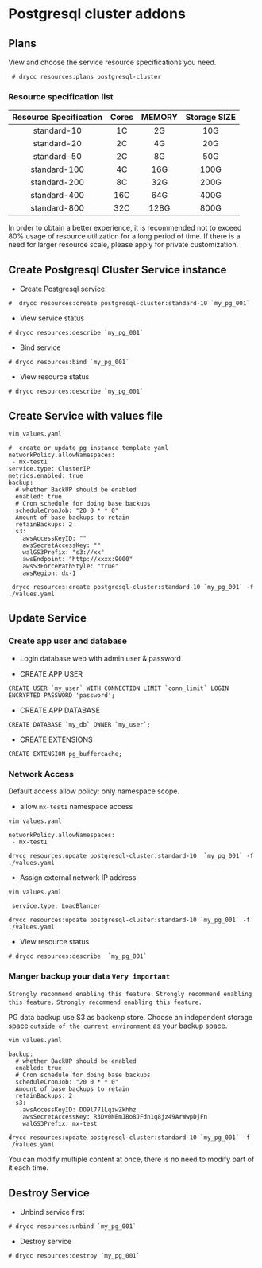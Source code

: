 
#   Postgresql cluster addons 
## Plans

View and choose the service resource specifications you need.
```
 # drycc resources:plans postgresql-cluster 
```
### Resource specification list
| Resource Specification | Cores | MEMORY | Storage SIZE |
| :---: | :---: | :---: | :---: | 
| standard-10 | 1C | 2G | 10G |  
| standard-20 | 2C | 4G | 20G | 
| standard-50 | 2C | 8G | 50G | 
| standard-100 | 4C | 16G | 100G |  
| standard-200 | 8C | 32G | 200G |  
| standard-400 | 16C | 64G | 400G | 
| standard-800 | 32C | 128G | 800G | 

In order to obtain a better experience, it is recommended not to exceed 80% usage of resource utilization for a long period of time. If there is a need for larger resource scale, please apply for private customization.

## Create Postgresql Cluster Service instance

- Create Postgresql service
```
#  drycc resources:create postgresql-cluster:standard-10 `my_pg_001`
```
- View service status 
```
# drycc resources:describe `my_pg_001`
``` 
- Bind service
```
# drycc resources:bind `my_pg_001`
```
- View resource status 
```
# drycc resources:describe `my_pg_001`
``` 

## Create Service with values file

`vim values.yaml`  
```
#  create or update pg instance template yaml
networkPolicy.allowNamespaces:
 - mx-test1 
service.type: ClusterIP
metrics.enabled: true
backup:
  # whether BackUP should be enabled
  enabled: true
  # Cron schedule for doing base backups
  scheduleCronJob: "20 0 * * 0"
  Amount of base backups to retain
  retainBackups: 2
  s3:
    awsAccessKeyID: ""
    awsSecretAccessKey: ""
    walGS3Prefix: "s3://xx"
    awsEndpoint: "http://xxxx:9000"
    awsS3ForcePathStyle: "true"
    awsRegion: dx-1
```
```
 drycc resources:create postgresql-cluster:standard-10 `my_pg_001` -f ./values.yaml
```

## Update Service 
###  Create app user and database

- Login database web with admin user & password

- CREATE APP USER
```
CREATE USER `my_user` WITH CONNECTION LIMIT `conn_limit` LOGIN ENCRYPTED PASSWORD 'password';
```
- CREATE APP DATABASE
```
CREATE DATABASE `my_db` OWNER `my_user`;
```
- CREATE EXTENSIONS
```
CREATE EXTENSION pg_buffercache;
```

### Network Access 

Default access allow policy: only namespace scope.

- allow `mx-test1` namespace access 

`vim values.yaml `
```
networkPolicy.allowNamespaces:
 - mx-test1 
```
```
drycc resources:update postgresql-cluster:standard-10  `my_pg_001` -f ./values.yaml
```

 - Assign external network IP address 

`vim values.yaml`
``` 
 service.type: LoadBlancer
```
```
drycc resources:update postgresql-cluster:standard-10 `my_pg_001` -f ./values.yaml
```
- View resource status 
```
# drycc resources:describe  `my_pg_001`
``` 

 ### Manger backup your data `Very important`
 
`Strongly recommend enabling this feature.`
`Strongly recommend enabling this feature.`
`Strongly recommend enabling this feature.`

PG data backup use S3 as backenp store. Choose an independent storage space `outside of the current environment` as your backup space.

`vim values.yaml`
```
backup:
  # whether BackUP should be enabled
  enabled: true
  # Cron schedule for doing base backups
  scheduleCronJob: "20 0 * * 0"
  Amount of base backups to retain
  retainBackups: 2
  s3:
    awsAccessKeyID: DO9l771LqiwZkhhz
    awsSecretAccessKey: R3Dv0NEmJBo8JFdn1q8jz49ArWwpDjFn
    walGS3Prefix: mx-test
```
```
drycc resources:update postgresql-cluster:standard-10 `my_pg_001` -f ./values.yaml
```

You can modify multiple content at once, there is no need to modify part of it each time. 


## Destroy Service

- Unbind service first
```
# drycc resources:unbind `my_pg_001`
```
- Destroy service
```
# drycc resources:destroy `my_pg_001`
```